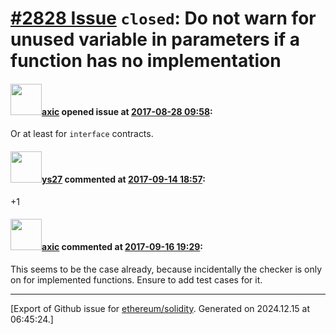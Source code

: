 # [\#2828 Issue](https://github.com/ethereum/solidity/issues/2828) `closed`: Do not warn for unused variable in parameters if a function has no implementation

#### <img src="https://avatars.githubusercontent.com/u/20340?v=4" width="50">[axic](https://github.com/axic) opened issue at [2017-08-28 09:58](https://github.com/ethereum/solidity/issues/2828):

Or at least for `interface` contracts.

#### <img src="https://avatars.githubusercontent.com/u/5151718?u=74ffb3c03ba04a5851d3d5f7345b9ba7d8fab584&v=4" width="50">[ys27](https://github.com/ys27) commented at [2017-09-14 18:57](https://github.com/ethereum/solidity/issues/2828#issuecomment-329577143):

+1

#### <img src="https://avatars.githubusercontent.com/u/20340?v=4" width="50">[axic](https://github.com/axic) commented at [2017-09-16 19:29](https://github.com/ethereum/solidity/issues/2828#issuecomment-329989812):

This seems to be the case already, because incidentally the checker is only on for implemented functions. Ensure to add test cases for it.


-------------------------------------------------------------------------------



[Export of Github issue for [ethereum/solidity](https://github.com/ethereum/solidity). Generated on 2024.12.15 at 06:45:24.]
